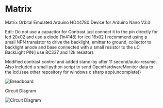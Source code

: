 Matrix
======

Matrix Orbital Emulated Arduino HD44780 Device for Arduino Nano V3.0

Edit: Do not use a capacitor for Contrast just connect it to the pin directly for lcd 20x02 and use a diode (1n4148) for lcd 16x02
I recommend using a small NPN transistor to drive the backlight, emitter to ground, collector to backlight anode and base connected with a small resistor to the uC BackLight PIN(i use BC337 and 12k resistor).

Modified contrast control and added stand-by after 11 second/auto-resume.
Also Included a small python script to send OpenHardwareMonitor data to the lcd.(see other repository for windows c sharp app(uncomplete))

![Breadboard](http://s10.postimg.org/roe0sj1ll/tisplay_breadboard.png)

Circuit Diagram

![Circuit Diagram](http://s23.postimg.org/ijjwnjtqz/tisplay_circuit.png)
